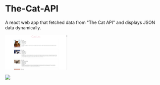 # The-Cat-API
A react web app that fetched data from "The Cat API" and displays JSON data dynamically.

<img src="TheCatAPI.JPG" width="200">

![](images/filename%20spaces.png)
